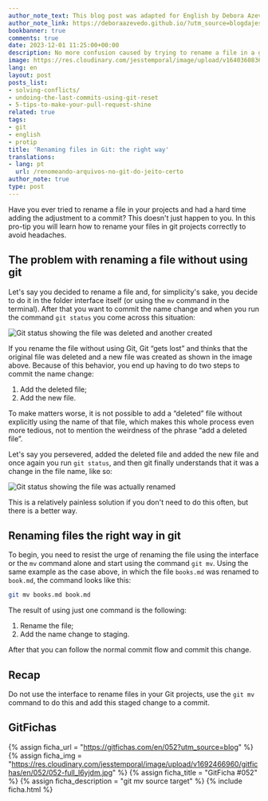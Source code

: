 ```yaml
---
author_note_text: This blog post was adapted for English by Debora Azevedo.
author_note_link: https://deboraazevedo.github.io/?utm_source=blogdajess
bookbanner: true
comments: true
date: 2023-12-01 11:25:00+00:00
description: No more confusion caused by trying to rename a file in a git project
image: https://res.cloudinary.com/jesstemporal/image/upload/v1640360836/covers/pro_tip_voc9gk.png
lang: en
layout: post
posts_list:
- solving-conflicts/
- undoing-the-last-commits-using-git-reset
- 5-tips-to-make-your-pull-request-shine
related: true
tags:
- git
- english
- protip
title: 'Renaming files in Git: the right way'
translations:
- lang: pt
  url: /renomeando-arquivos-no-git-do-jeito-certo
author_note: true
type: post
---
```



Have you ever tried to rename a file in your projects and had a hard time adding the adjustment to a commit? This doesn't just happen to you. In this pro-tip you will learn how to rename your files in git projects correctly to avoid headaches.

## The problem with renaming a file without using git

Let's say you decided to rename a file and, for simplicity's sake, you decide to do it in the folder interface itself (or using the `mv` command in the terminal). After that you want to commit the name change and when you run the command `git status` you come across this situation:

![Git status showing the file was deleted and another created](https://res.cloudinary.com/jesstemporal/image/upload/v1692470010/images/git-mv/001-renamed-file-deleted-git-status_shmq3h.png)

If you rename the file without using Git, Git “gets lost” and thinks that the original file was deleted and a new file was created as shown in the image above. Because of this behavior, you end up having to do two steps to commit the name change:

1. Add the deleted file;
2. Add the new file.

To make matters worse, it is not possible to add a “deleted” file without explicitly using the name of that file, which makes this whole process even more tedious, not to mention the weirdness of the phrase “add a deleted file”.

Let's say you persevered, added the deleted file and added the new file and once again you run  `git status`, and then git finally understands that it was a change in the file name, like so:

![Git status showing the file was actually renamed](https://res.cloudinary.com/jesstemporal/image/upload/v1692470010/images/git-mv/002-renamed-file-git-status_lley9v.png)

This is a relatively painless solution if you don't need to do this often, but there is a better way.

## Renaming files the right way in git

To begin, you need to resist the urge of renaming the file using the interface or the `mv` command alone and start using the command `git mv`. Using the same example as the case above, in which the file `books.md` was renamed to `book.md`, the command looks like this:

```bash
git mv books.md book.md
```

The result of using just one command is the following:

1. Rename the file;
2. Add the name change to staging.

After that you can follow the normal commit flow and commit this change.

## Recap

Do not use the interface to rename files in your Git projects, use the `git mv` command to do this and add this staged change to a commit.


## GitFichas

{% assign ficha_url = "https://gitfichas.com/en/052?utm_source=blog" %}
{% assign ficha_img = "https://res.cloudinary.com/jesstemporal/image/upload/v1692466960/gitfichas/en/052/052-full_l6yjdm.jpg" %}
{% assign ficha_title = "GitFicha #052" %}
{% assign ficha_description = "git mv  source target" %}
{% include ficha.html %}

